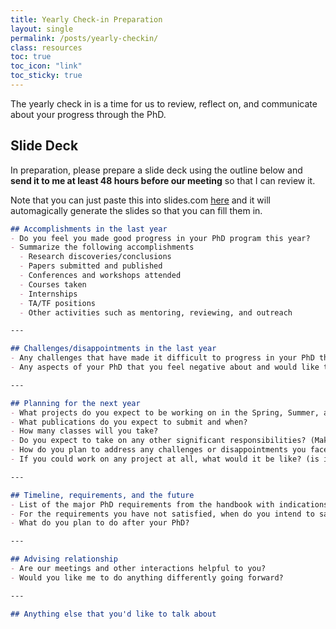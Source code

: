 ```yaml
---
title: Yearly Check-in Preparation 
layout: single 
permalink: /posts/yearly-checkin/
class: resources
toc: true
toc_icon: "link"
toc_sticky: true
---
```


The yearly check in is a time for us to review, reflect on, and communicate about your progress through the PhD.

## Slide Deck

In preparation, please prepare a slide deck using the outline below and **send it to me at least 48 hours before our meeting** so that I can review it.

Note that you can just paste this into slides.com [here](https://adcl.slides.com/tools/markdown-to-presentation) and it will automagically generate the slides so that you can fill them in.

```markdown
## Accomplishments in the last year
- Do you feel you made good progress in your PhD program this year?
- Summarize the following accomplishments
  - Research discoveries/conclusions
  - Papers submitted and published
  - Conferences and workshops attended
  - Courses taken
  - Internships
  - TA/TF positions
  - Other activities such as mentoring, reviewing, and outreach

---

## Challenges/disappointments in the last year
- Any challenges that have made it difficult to progress in your PhD that you would like to discuss with me
- Any aspects of your PhD that you feel negative about and would like to discuss with me

---

## Planning for the next year
- What projects do you expect to be working on in the Spring, Summer, and Fall?
- What publications do you expect to submit and when?
- How many classes will you take?
- Do you expect to take on any other significant responsibilities? (Make sure to indicate the relative priorities of this and the items above)
- How do you plan to address any challenges or disappointments you faced in the past year?
- If you could work on any project at all, what would it be like? (is it hardware/computational/theoretical, etc.) (note: it is probably not possible to do this, but I want to optimize as much as possible)

---

## Timeline, requirements, and the future
- List of the major PhD requirements from the handbook with indications of which ones you have satisfied (if someone wants to make a list here, please submit a PR, but try to keep things as [DRY](https://en.wikipedia.org/wiki/Don%27t_repeat_yourself) as possible)
- For the requirements you have not satisfied, when do you intend to satisfy them? (month/year)
- What do you plan to do after your PhD?

---

## Advising relationship
- Are our meetings and other interactions helpful to you?
- Would you like me to do anything differently going forward?

---

## Anything else that you'd like to talk about
```
